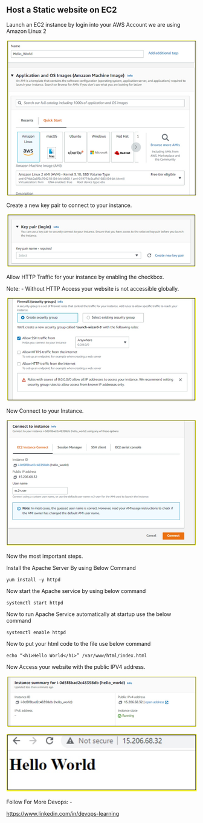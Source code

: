 ## Host a Static website on EC2

Launch an EC2 instance by login into your AWS Account we are using Amazon Linux 2
<p align="center"><img src="Images/1.jpg"/></p>
Create a new key pair to connect to your instance.
<p align="center"><img src="Images/2.jpg"/></p>
Allow HTTP Traffic for your instance by enabling the checkbox. 

Note: - Without HTTP Access your website is not accessible globally.
<p align="center"><img src="Images/3.jpg"/></p>
Now Connect to your Instance.
<p align="center"><img src="Images/4.jpg"/></p>
Now the most important steps.

Install the Apache Server By using Below Command

```
yum install –y httpd
```

Now start the Apache service by using below command

```
systemctl start httpd
```

Now to run Apache Service automatically at startup use the below command 

```
systemctl enable httpd
```

Now to put your html code to the file use below command

```
echo “<h1>Hello World</h1>” /var/www/html/index.html
```

Now Access your website with the public IPV4 address.
<p align="center"><img src="Images/5.jpg"/></p>

<p align="center"><img src="Images/6.jpg"/></p>

Follow For More Devops: -

https://www.linkedin.com/in/devops-learning
